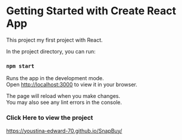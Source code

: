 # Getting Started with Create React App

This project my first project with React.

In the project directory, you can run:

### `npm start`

Runs the app in the development mode.\
Open [http://localhost:3000](http://localhost:3000) to view it in your browser.

The page will reload when you make changes.\
You may also see any lint errors in the console.

### Click Here to view the project
https://youstina-edward-70.github.io/SnapBuy/
